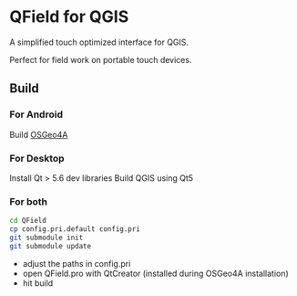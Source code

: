 # QField for QGIS

A simplified touch optimized interface for QGIS.

Perfect for field work on portable touch devices.


## Build

### For Android

Build [OSGeo4A](https://github.com/opengisch/OSGeo4A)

### For Desktop

Install Qt > 5.6 dev libraries
Build QGIS using Qt5

### For both

```sh
cd QField
cp config.pri.default config.pri
git submodule init
git submodule update
```

 * adjust the paths in config.pri
 * open QField.pro with QtCreator (installed during OSGeo4A installation)
 * hit build
